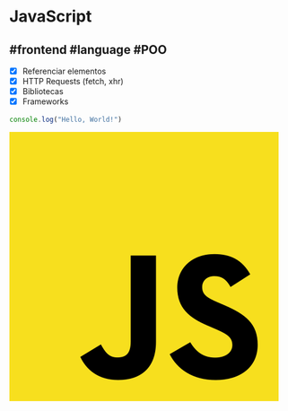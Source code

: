 
# JavaScript
## #frontend #language #POO
-  [x] Referenciar elementos
-  [x] HTTP Requests (fetch, xhr)
-  [x] Bibliotecas
-  [x] Frameworks

```javascript
console.log("Hello, World!")
```


![](../resources/js.png)